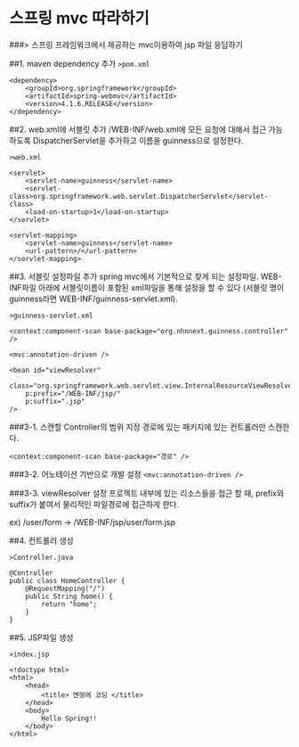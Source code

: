 # 스프링 mvc 따라하기
###> 스프링 프레임워크에서 제공하는 mvc이용하여 jsp 파일 응답하기

##1. maven dependency 추가
`>pom.xml`

    <dependency>
        <groupId>org.springframework</groupId>
        <artifactId>spring-webmvc</artifactId>
        <version>4.1.6.RELEASE</version>
    </dependency>

##2. web.xml에 서블릿 추가
/WEB-INF/web.xml에 모든 요청에 대해서 접근 가능하도록 DispatcherServlet을 추가하고 이름을 guinness으로 설정한다.

`>web.xml`

    <servlet>
        <servlet-name>guinness</servlet-name>
        <servlet-class>org.springframework.web.servlet.DispatcherServlet</servlet-class>
        <load-on-startup>1</load-on-startup>
    </servlet>

    <servlet-mapping>
        <servlet-name>guinness</servlet-name>
        <url-pattern>/</url-pattern>
    </servlet-mapping>



##3. 서블릿 설정파일 추가
spring mvc에서 기본적으로 찾게 되는 설정파일. WEB-INF파일 아래에 서블릿이름이 포함된 xml파일을 통해 설정을 할 수 있다 (서블릿 명이 guinness라면 WEB-INF/guinness-servlet.xml).

`>guinness-servlet.xml`

    <context:component-scan base-package="org.nhnnext.guinness.controller" />

    <mvc:annotation-driven />

    <bean id="viewResolver"
        class="org.springframework.web.servlet.view.InternalResourceViewResolver"
        p:prefix="/WEB-INF/jsp/" 
        p:suffix=".jsp" 
    />

###3-1. 스캔할 Controller의 범위 지정
경로에 있는 패키지에 있는 컨트롤러만 스캔한다.

`<context:component-scan base-package="경로" />`

###3-2. 어노테이션 기반으로 개발 설정
`<mvc:annotation-driven />`

###3-3. viewResolver 설정
프로젝트 내부에 있는 리소스들을 접근 할 때, prefix와 suffix가 붙여서 물리적인 파일경로에 접근하게 한다.

ex) /user/form -> /WEB-INF/jsp/user/form.jsp

##4. 컨트롤러 생성

`>Controller.java`

    @Controller
    public class HomeController {
        @RequestMapping("/")
        public String home() {
            return "home";
        }
    }

##5. JSP파일 생성

`>index.jsp`

    <!doctype html>
    <html>
        <head>
            <title> 멘땅에 코딩 </title>
        </head>
        <body> 
            Hello Spring!!
        </body>
    </html>